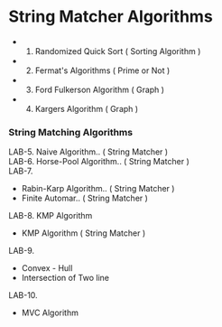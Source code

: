 # String Matcher Algorithms

- 1. Randomized Quick Sort ( Sorting Algorithm )
- 2. Fermat's Algorithms   ( Prime or Not )
- 3. Ford Fulkerson Algorithm  ( Graph )
- 4. Kargers Algorithm ( Graph )
     
 <h3> String Matching Algorithms </h3>
 
  LAB-5. Naive Algorithm.. ( String Matcher ) <br> 
  LAB-6. Horse-Pool Algorithm..  ( String Matcher ) <br>
LAB-7.  <br>
   - Rabin-Karp Algorithm..  ( String Matcher ) <br> 
   - Finite Automar..   ( String Matcher ) <br>
     
LAB-8. KMP Algorithm   <br>
- KMP Algorithm    ( String Matcher ) <br>


LAB-9.  <br>
- Convex - Hull <br>
- Intersection of Two line <br>

LAB-10.  <br>
- MVC Algorithm
